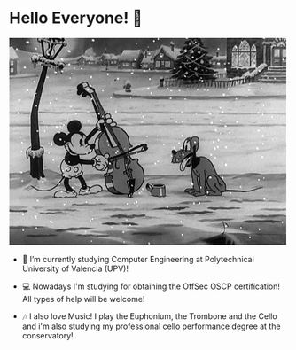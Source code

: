 # Hello Everyone! 👋

![screen-gif](./gif.gif)

- 🔭 I’m currently studying Computer Engineering at Polytechnical University of Valencia (UPV)!

- 💻 Nowadays I'm studying for obtaining the OffSec OSCP certification! All types of help will be welcome!

- 🎶 I also love Music! I play the Euphonium, the Trombone and the Cello and i'm also studying my professional cello performance degree at the conservatory!
